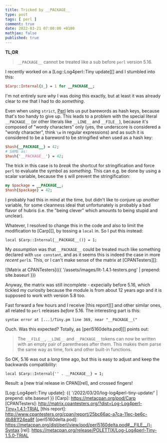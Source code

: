 ```yaml
---
title: Tricked by __PACKAGE__
type: post
tags: [ perl ]
comment: true
date: 2022-03-21 07:00:00 +0100
mathjax: false
published: true
---
```


**TL;DR**

> `__PACKAGE__` cannot be treated like a sub before `perl` version 5.16.

I recently worked on a [Log::Log4perl::Tiny update][] and I stumbled
into this:

```perl
$Carp::Internal{$_} = 1 for __PACKAGE__;
```

I'm not entirely sure *why* I was doing this exactly, but at least it
was already clear to me that I had to do *something*.

Even when using `strict`, [Perl][] lets us put barewords as hash keys,
because that's too handy to give up. This leads to a problem with the
special literal `__PACKAGE__` (or other literals like `__LINE__` and
`__FILE__`), because it's composed of "wordy characters" only (yes, the
underscore is considered a "wordy character", think `\w` in regular
expressions) and as such it is considered to be a bareword to be
stringified when used as a hash key:

```perl
$hash{__PACKAGE__} = 42;
# SAME as:
$hash{'__PACKAGE__'} = 42;
```

The trick in this case is to *break* the shortcut for stringification
and force `perl` to evaluate the symbol as *something*. This can e.g. be
done by using a scalar variable, because the `$` will prevent the
stringification:

```perl
my $package = __PACKAGE__;
$hash{$package} = 42;
```

I probably had this in mind at the time, but didn't like to conjure up
*another* variable, for some cleanness ideal that unfortunately is
probably a bad flavor of hubris (i.e. the "being clever" which amounts
to being stupid and unclear).

Whatever, I resolved to change this in the code and also to limit the
modification to [Carp][], by tossing a `local` in. So I put this
instead:

```
local $Carp::Internal{__PACKAGE__()} = 1;
```

My *assumption* was that `__PACKAGE__` could be treated much like
something declared with `use constant`, and as it seems this is indeed
the case in more *recent* `perl`s. This, or I can't make sense of the
matrix at [CPANTesters][]:

![Matrix at CPANTesters]({{ '/assets/images/llt-1.4.1-testers.png' | prepend: site.baseurl }})

Anyway, the matrix was still incomplete - expecially before 5.16, which
tickled my curiosity because the module is from about 12 years ago and
it is supposed to work with version 5.8 too.

Fast forward a few hours and I receive [this report][] and other similar
ones, all related to `perl` releases *before* 5.16. The interesting part
is this:

```
syntax error at [...]/Tiny.pm line 369, near "__PACKAGE__("
```

Ouch. Was this expected? Totally, as [perl5160delta.pod][] points out:

> The `__FILE__`, `__LINE__` and `__PACKAGE__` tokens can now be written
> with an empty pair of parentheses after them. This makes them parse
> the same way as time, fork and other built-in functions.

So OK, 5.16 was out a *long* time ago, but this is easy to adjust and
keep the backwards compatibility:

```
local $Carp::Internal{'' . __PACKAGE__} = 1;
```

Result: a [new trial release in CPAN][rel], and crossed fingers!


[Perl]: https://www.perl.org/
[Log::Log4perl::Tiny update]: {{ '/2022/03/20/log-log4perl-tiny-update/' | prepend: site.baseurl }}
[Carp]: https://metacpan.org/pod/Carp
[CPANTesters]: http://matrix.cpantesters.org/?dist=Log-Log4perl-Tiny+1.4.1-TRIAL
[this report]: http://www.cpantesters.org/cpan/report/25bc66ac-a7ca-11ec-be6c-4b881f24ea8f
[perl5160delta.pod]: https://metacpan.org/dist/perl/view/pod/perl5160delta.pod#__FILE__()-Syntax
[rel]: https://metacpan.org/release/POLETTIX/Log-Log4perl-Tiny-1.5.0-TRIAL

